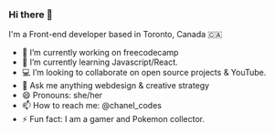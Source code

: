 ### Hi there 👋
I'm a Front-end developer based in Toronto, Canada 🇨🇦
- 🔭 I’m currently working on freecodecamp
- 🌱 I’m currently learning Javascript/React.
- 💻 I’m looking to collaborate on open source projects & YouTube.
- 💬 Ask me anything webdesign & creative strategy
- 😄 Pronouns: she/her
- 📫 How to reach me: @chanel_codes
- ⚡ Fun fact: I am a gamer and Pokemon collector.
